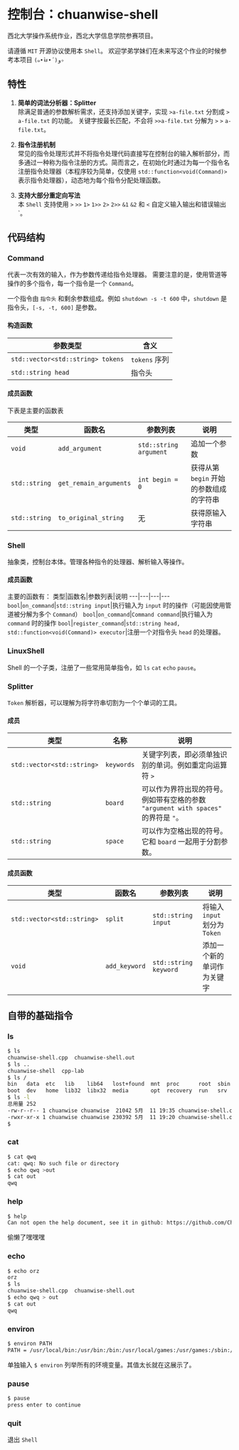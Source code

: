 # 控制台：chuanwise-shell
西北大学操作系统作业，西北大学信息学院参赛项目。

请遵循 `MIT` 开源协议使用本 `Shell`。
欢迎学弟学妹们在未来写这个作业的时候参考本项目 `(๑•̀ㅂ•́)و✧`

## 特性
1. **简单的词法分析器：Splitter**<br>
除满足普通的参数解析需求，还支持添加关键字，实现 `>a-file.txt` 分割成 `>` `a-file.txt` 的功能。
关键字按最长匹配，不会将 `>>a-file.txt` 分解为 `>` `>` `a-file.txt`。

1. **指令注册机制**<br>
常见的指令处理形式并不将指令处理代码直接写在控制台的输入解析部分，而多通过一种称为指令注册的方式。简而言之，在初始化时通过为每一个指令名注册指令处理器（本程序较为简单，仅使用 `std::function<void(Command)>` 表示指令处理器），动态地为每个指令分配处理函数。

1. **支持大部分重定向写法**<br>
本 `Shell` 支持使用 `>` `>>` `1>` `1>>` `2>` `2>>` `&1` `&2` 和 `<` 自定义输入输出和错误输出`。

## 代码结构
### Command
代表一次有效的输入，作为参数传递给指令处理器。
需要注意的是，使用管道等操作的多个指令，每一个指令是一个 `Command`。

一个指令由 `指令头` 和剩余参数组成。例如 `shutdown -s -t 600` 中，`shutdown` 是指令头，`[-s, -t, 600]` 是参数。

#### 构造函数
参数类型|含义
---|---
`std::vector<std::string> tokens`|`tokens` 序列
`std::string head`|指令头

#### 成员函数
下表是主要的函数表

类型|函数名|参数列表|说明
---|---|---|---
`void`|`add_argument`|`std::string argument`|追加一个参数
`std::string`|`get_remain_arguments`|`int begin = 0`|获得从第 `begin` 开始的参数组成的字符串
`std::string`|`to_original_string`|无|获得原输入字符串

### Shell
抽象类，控制台本体。管理各种指令的处理器、解析输入等操作。

#### 成员函数
主要的函数有：
类型|函数名|参数列表|说明
---|---|---|---
`bool`|`on_command`|`std::string input`|执行输入为 `input` 时的操作（可能因使用管道被分解为多个 `Command`）
`bool`|`on_command`|`Command command`|执行输入为 `command` 时的操作
`bool`|`register_command`|`std::string head, std::function<void(Command)> executor`|注册一个对指令头 `head` 的处理器。

### LinuxShell
Shell 的一个子类，注册了一些常用简单指令，如 `ls` `cat` `echo` `pause`。

### Splitter
`Token` 解析器，可以理解为将字符串切割为一个个单词的工具。

#### 成员
类型|名称|说明
---|---|---
`std::vector<std::string>`|`keywords`|关键字列表，即必须单独识别的单词。例如重定向运算符 `>`
`std::string`|`board`|可以作为界符出现的符号。例如带有空格的参数 `"argument with spaces"` 的界符是 `"`。
`std::string`|`space`|可以作为空格出现的符号。它和 `board` 一起用于分割参数。

#### 成员函数
类型|函数名|参数列表|说明
---|---|---|---
`std::vector<std::string>`|`split`|`std::string input`|将输入 `input` 划分为 `Token`
`void`|`add_keyword`|`std::string keyword`|添加一个新的单词作为关键字

## 自带的基础指令
### ls
```bash
$ ls
chuanwise-shell.cpp  chuanwise-shell.out
$ ls ..
chuanwise-shell  cpp-lab
$ ls / 
bin   data  etc   lib    lib64   lost+found  mnt  proc      root  sbin  sys  usr
boot  dev   home  lib32  libx32  media       opt  recovery  run   srv   tmp  var
$ ls -l
总用量 252
-rw-r--r-- 1 chuanwise chuanwise  21042 5月  11 19:35 chuanwise-shell.cpp
-rwxr-xr-x 1 chuanwise chuanwise 230392 5月  11 19:20 chuanwise-shell.out
$ 
```
### cat
```bash
$ cat qwq 
cat: qwq: No such file or directory
$ echo qwq >out
$ cat out
qwq
```
### help
```bash
$ help
Can not open the help document, see it in github: https://github.com/Chuanwise/chuanwise-shell
```
偷懒了嘿嘿嘿
### echo
```bash
$ echo orz
orz
$ ls 
chuanwise-shell.cpp  chuanwise-shell.out
$ echo qwq > out
$ cat out
qwq
```
### environ
```bash
$ environ PATH
PATH = /usr/local/bin:/usr/bin:/bin:/usr/local/games:/usr/games:/sbin:/usr/sbin
```
单独输入 `$ environ` 列举所有的环境变量。其值太长就在这展示了。
### pause
```bash
$ pause
press enter to continue
```
### quit
退出 `Shell`